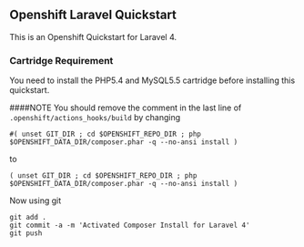 ## Openshift Laravel Quickstart
This is an Openshift Quickstart for Laravel 4.
### Cartridge Requirement
You need to install the PHP5.4 and MySQL5.5 cartridge before installing this quickstart.

####NOTE
You should remove the comment in the last line of `.openshift/actions_hooks/build` by changing
```shell
#( unset GIT_DIR ; cd $OPENSHIFT_REPO_DIR ; php $OPENSHIFT_DATA_DIR/composer.phar -q --no-ansi install )
```
to
```shell
( unset GIT_DIR ; cd $OPENSHIFT_REPO_DIR ; php $OPENSHIFT_DATA_DIR/composer.phar -q --no-ansi install )
```
Now using git
```shell
git add .
git commit -a -m 'Activated Composer Install for Laravel 4'
git push
```
